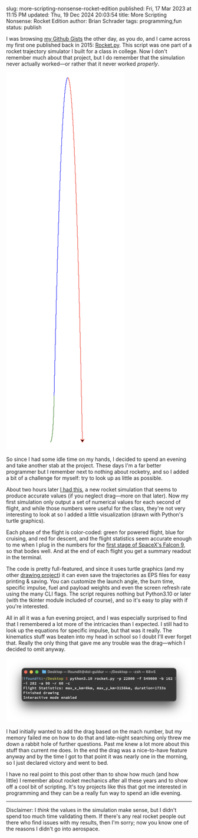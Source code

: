 slug: more-scripting-nonsense-rocket-edition
published: Fri, 17 Mar 2023 at 11:15 PM
updated: Thu, 19 Dec 2024 20:03:54 
title: More Scripting Nonsense: Rocket Edition
author: Brian Schrader
tags: programming,fun
status: publish

I was browsing [my Github Gists][1] the other day, as you do, and I came across my first one published back in 2015: [Rocket.py][2]. This script was one part of a rocket trajectory simulator I built for a class in college. Now I don't remember much about that project, but I do remember that the simulation never actually worked&mdash;or rather that it never worked *properly*.

<img alt="A screenshot of the trajectory over time" class="image-right hide-on-mobile" src="/images/blog/rocket-trajectory.png" />

So since I had some idle time on my hands, I decided to spend an evening and take another stab at the project. These days I'm a far better programmer but I remember next to nothing about rocketry, and so I added a bit of a challenge for myself: try to look up as little as possible.

About two hours later [I had this][3], a new rocket simulation that seems to produce accurate values (if you neglect drag&mdash;more on that later). Now my first simulation only output a set of numerical values for each second of flight, and while those numbers were useful for the class, they're not very interesting to look at so I added a little visualization (drawn with Python's turtle graphics).

Each phase of the flight is color-coded: green for powered flight, blue for cruising, and red for descent, and the flight statistics seem accurate enough to me when I plug in the numbers for the [first stage of SpaceX's Falcon 9][4], so that bodes well. And at the end of each flight you get a summary readout in the terminal.

The code is pretty full-featured, and since it uses turtle graphics (and my other [drawing project][5]) it can even save the trajectories as EPS files for easy printing &amp; saving. You can customize the launch angle, the burn time, specific impulse, fuel and payload weights and even the screen refresh rate using the many CLI flags. The script requires nothing but Python3.10 or later (with the tkinter module included of course), and so it's easy to play with if you're interested.

All in all it was a fun evening project, and I was especially surprised to find that I remembered a lot more of the intricacies than I expected. I still had to look up the equations for specific impulse, but that was it really. The kinematics stuff was beaten into my head in school so I doubt I'll ever forget that. Really the only thing that gave me any trouble was the drag&mdash;which I decided to omit anyway.

<img alt="A screenshot of the stats of the flight in the Terminal" src="/images/blog/rocket-stats.png" />

I had initially wanted to add the drag based on the mach number, but my memory failed me on how to do that and late-night searching only threw me down a rabbit hole of further questions. Past me knew a lot more about this stuff than current me does. In the end the drag was a nice-to-have feature anyway and by the time I got to that point it was nearly one in the morning, so I just declared victory and went to bed.

I have no real point to this post other than to show how much (and how little) I remember about rocket mechanics after all these years and to show off a cool bit of scripting. It's toy projects like this that got me interested in programming and they can be a really fun way to spend an idle evening.

---

Disclaimer: I *think* the values in the simulation make sense, but I didn't spend too much time validating them. If there's any real rocket people out there who find issues with my results, then I'm sorry; now you know one of the reasons I didn't go into aerospace.

[1]: https://gist.github.com/Sonictherocketman
[2]: https://gist.github.com/Sonictherocketman/11339552
[3]: https://gist.github.com/Sonictherocketman/2b3836cb2bc2ca7fdb5283deb67d20c6
[4]: https://en.wikipedia.org/wiki/Falcon_9
[5]: /archive/generating-deterministic-procedural-artwork-with-pdraw/
